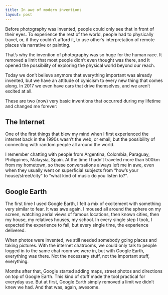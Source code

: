```yaml
---
title: In awe of modern inventions
layout: post
---
```

Before photography was invented, people could only see that in front of their eyes. To experience the rest of the world, people had to physically travel, or, if they couldn’t afford it, to use other’s interpretation of remote places via narrative or painting.

That’s why the invention of photography was so huge for the human race. It removed a limit that most people didn’t even thought was there, and it opened the possibility of  exploring the physical world beyond our reach.

Today we don’t believe anymore that everything important was already invented, but we have an attitude of cynicism to every new thing that comes along. In 2017 we even have cars that drive themselves, and we aren’t excited at all.

These are two (now) very basic inventions that occurred during my lifetime and changed me forever:

## The Internet
One of the first things that blew my mind when I first experienced the internet back in the 1990s wasn’t the web, or email, but the possibility of connecting with random people all around the world.

I remember chatting with people from Argentina, Colombia, Paraguay, Philippines, Malaysia, Spain. At the time I hadn’t traveled more than 500km from my hometown, so these conversations always left me in awe, even when they usually went on superficial subjects from “how’s your house/street/city” to “what kind of music do you listen to?”.

## Google Earth
The first time I used Google Earth, I felt a mix of excitement with something very similar to fear. It was awe again. I moused all around the sphere on my screen, watching aerial views of famous locations, then known cities, then my house, my relatives houses, my school. In every single step I took, I expected the experience to fail, but every single time, the experience delivered.

When photos were invented, we still needed somebody going places and taking pictures. With the internet chatrooms, we could only talk to people logged in to the same chat room we were in, but with Google Earth, everything was there. Not the necessary stuff, not the important stuff, everything.

Months after that, Google started adding maps, street photos and directions on top of Google Earth. This kind of stuff made the tool practical for everyday use. But at first, Google Earth simply removed a limit we didn’t knew we had. And that was, again, awesome.
